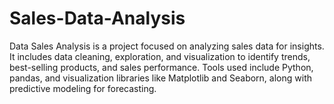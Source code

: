 # Sales-Data-Analysis
Data Sales Analysis is a project focused on analyzing sales data for insights. It includes data cleaning, exploration, and visualization to identify trends, best-selling products, and sales performance. Tools used include Python, pandas, and visualization libraries like Matplotlib and Seaborn, along with predictive modeling for forecasting.
